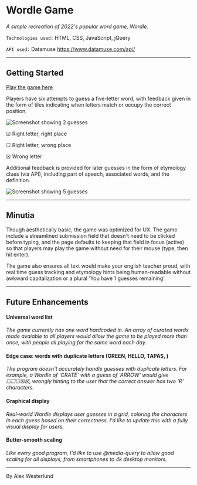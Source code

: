 # Wordle Game

*A simple recreation of 2022's popular word game, Wordle.*

`Technologies used:` HTML, CSS, JavaScript, jQuery

`API used:` Datamuse
https://www.datamuse.com/api/

---

## Getting Started

[Play the game here](#)

Players have six attempts to guess a five-letter word, with feedback given in the form of tiles indicating when letters match or occupy the correct position.

![Screenshot showing 2 guesses](https://i.imgur.com/WvltCFj.png)

☑ Right letter, right place

☐ Right letter, wrong place

☒ Wrong letter

Additional feedback is provided for later guesses in the form of etymology clues (via API), including part of speech, associated words, and the definition.

![Screenshot showing 5 guesses](https://i.imgur.com/DiHGwgK.png)

---
## Minutia

Though aesthetically basic, the game was optimized for UX. The game include a streamlined submission field that doesn't need to be clicked before typing, and the page defaults to keeping that field in focus (active) so that players may play the game without need for their mouse (type, then hit enter).

The game also ensures all text would make your english teacher proud, with real time guess tracking and etymology hints being human-readable without awkward capitalization or a plural 'You have 1 guesses remaining'.

---

## Future Enhancements

#### Universal word list

*The game currently has one word hardcoded in. An array of curated words made avaiable to all players would allow the game to be played more than once, with people all playing for the same word each day.*

#### Edge case: words with duplicate letters (GREEN, HELLO, TAPAS, )

*The program doesn't accurately handle guesses with duplicate letters. For example, a Wordle of 'CRATE` with a guess of 'ARROW' would give ☐☐☐☒☒, wrongly hinting to the user that the correct answer has two 'R' characters.*

#### Graphical display

*Real-world Wordle displays user guesses in a grid, coloring the characters in each guess based on their correctness. I'd like to update this with a fully visual display for users.*

#### Butter-smooth scaling

*Like every good program, I'd like to use @media-query to allow good scaling for all displays, from smartphones to 4k desktop monitors.*

---

By Alex Westerlund